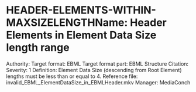 # HEADER-ELEMENTS-WITHIN-MAXSIZELENGTHName: Header Elements in Element Data Size length range
Authority: 
Target format: EBML
Target format part: EBML Structure
Citation: 
Severity: 1
Definition: Element Data Size (descending from Root Element) lengths must be less than or equal to 4.
Reference file: invalid_EBML_ElementDataSize_in_EBMLHeader.mkv
Manager: MediaConch
